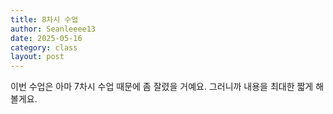 ```yaml
---
title: 8차시 수업
author: Seanleeee13
date: 2025-05-16
category: class
layout: post
---
```


이번 수업은 아마 7차시 수업 때문에 좀 잘렸을 거예요. 그러니까 내용을 최대한 짧게 해 볼게요.